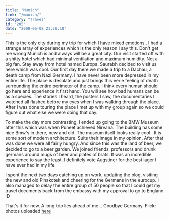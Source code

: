 ```yaml
---
title: "Munich"
link: "/munich/"
category: "Travel"
id: "205"
date: "2008-06-08 21:29:10"
---
```


This is the only city during my trip for which I have mixed emotions.. I had a strange array of experiences which is the
only reason I say this. Don't get me wrong Munich is and always will be a great city. Our visit started off with a
shitty hotel which had minimal ventilation and maximum humidity. Not a big fan. Stay away from hotel named Europa.
Saurabh decided to visit us here which was cool. Our first day there we made a trip to a Dachau, a death camp from Nazi
Germany. I have never been more depressed in my entire life. The place is desolate and just brings this eerie feeling of
death surrounding the entire perimeter of the camp. I think every human should go here and experience it first hand. You
will see how bad humans can be as a species. The stories I heard, the posters I saw, the documentaries I watched all
flashed before my eyes when I was walking through the place. After I was done touring the place I met up with my group
again so we could figure out what else we were doing that day.

<!--more-->

To make the day more contrasting, I ended up going to the BMW Museum after this which was when Puneet achieved Nirvana.
The building has some nice Bmw's in there, new and old. The museum itself looks really cool . It is some sort of modern
architecture. Suits their image in my opinion. After that was done we were all fairly hungry. And since this was the
land of beer, we decided to go to a beer garden. We joined friends, professors and drunk germans around mugs of beer and
plates of brats. It was an incredible experience to say the least. I definitely vote Augstiner for the best lager I have
ever had in my life.

I spent the next two days catching up on work, updating the blog, visiting the new and old Pinakotek and cheering for
the Germans in the eurocup. I also managed to delay the entire group of 50 people so that I could get my travel
documents back from the embassy with my approval to go to England :D

That's it for now. A long trip lies ahead of me... Goodbye Germany. Flickr photos uploaded
[here](http://www.flickr.com/photos/akshayp/sets/72157625405706301/)
